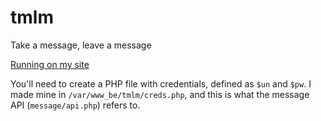 # tmlm
Take a message, leave a message

[Running on my site](http://tmlm.samueltaylor.org/)

You'll need to create a PHP file with credentials, defined as `$un` and `$pw`. I made mine in `/var/www_be/tmlm/creds.php`, and this is what the message API (`message/api.php`) refers to.

